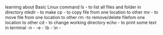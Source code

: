 learning about Basic Linux command 
    ls - to list all files and folder in directory
    mkdir - to make 
    cp - to copy file from one location to other 
    mv - to move file from one location to other 
    rm -to remove/delete filefom one location to other 
    cd - to change working directory
    echo - to print some text in terminal 
        -n - 
        -e -
        \b -
        \n -